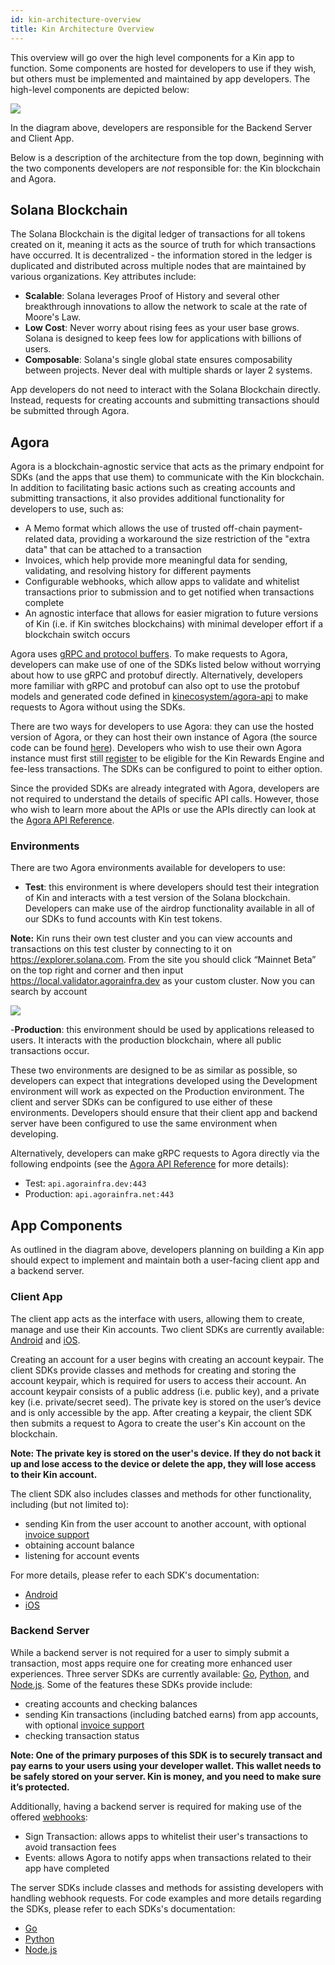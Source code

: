 ```yaml
---
id: kin-architecture-overview
title: Kin Architecture Overview
---
```


This overview will go over the high level components for a Kin app to function. Some components are hosted for developers to use if they wish, but others must be implemented and maintained by app developers. The high-level components are depicted below:

![](../img/kin-architecture-overview.png)

In the diagram above, developers are responsible for the Backend Server and Client App.

Below is a description of the architecture from the top down, beginning with the two components developers are _not_ responsible for: the Kin blockchain and Agora.

## Solana Blockchain

The Solana Blockchain is the digital ledger of transactions for all tokens created on it, meaning it acts as the source of truth for which transactions have occurred. It is decentralized - the information stored in the ledger is duplicated and distributed across multiple nodes that are maintained by various organizations. Key attributes include:

- **Scalable**: Solana leverages Proof of History and several other breakthrough innovations to allow the network to scale at the rate of Moore's Law.
- **Low Cost**: Never worry about rising fees as your user base grows. Solana is designed to keep fees low for applications with billions of users.
- **Composable**: Solana's single global state ensures composability between projects. Never deal with multiple shards or layer 2 systems.

App developers do not need to interact with the Solana Blockchain directly. Instead, requests for creating accounts and submitting transactions should be submitted through Agora.

## Agora

Agora is a blockchain-agnostic service that acts as the primary endpoint for SDKs (and the apps that use them) to communicate with the Kin blockchain. In addition to facilitating basic actions such as creating accounts and submitting transactions, it also provides additional functionality for developers to use, such as:

- A Memo format which allows the use of trusted off-chain payment-related data, providing a workaround the size restriction of the "extra data" that can be attached to a transaction
- Invoices, which help provide more meaningful data for sending, validating, and resolving history for different payments
- Configurable webhooks, which allow apps to validate and whitelist transactions prior to submission and to get notified when transactions complete
- An agnostic interface that allows for easier migration to future versions of Kin (i.e. if Kin switches blockchains) with minimal developer effort if a blockchain switch occurs

Agora uses [gRPC and protocol buffers](https://grpc.io/docs/what-is-grpc/introduction/). To make requests to Agora, developers can make use of one of the SDKs listed below without worrying about how to use gRPC and protobuf directly. Alternatively, developers more familiar with gRPC and protobuf can also opt to use the protobuf models and generated code defined in [kinecosystem/agora-api](http://github.com/kinecosystem/agora-api) to make requests to Agora without using the SDKs.

There are two ways for developers to use Agora: they can use the hosted version of Agora, or they can host their own instance of Agora (the source code can be found [here](http://github.com/kinecosystem/agora)). Developers who wish to use their own Agora instance must first still [register](/app-registration) to be eligible for the Kin Rewards Engine and fee-less transactions. The SDKs can be configured to point to either option.

Since the provided SDKs are already integrated with Agora, developers are not required to understand the details of specific API calls. However, those who wish to learn more about the APIs or use the APIs directly can look at the [Agora API Reference](agora/api).

### Environments

There are two Agora environments available for developers to use:

- **Test**: this environment is where developers should test their integration of Kin and interacts with a test version of the Solana blockchain. Developers can make use of the airdrop functionality available in all of our SDKs to fund accounts with Kin test tokens.

**Note:** Kin runs their own test cluster and you can view accounts and transactions on this test cluster by connecting to it on https://explorer.solana.com. From the site you should click “Mainnet Beta” on the top right and corner and then input https://local.validator.agorainfra.dev as your custom cluster. Now you can search by account 

![](../img/kin-test-cluster.png)

-**Production**: this environment should be used by applications released to users. It interacts with the production blockchain, where all public transactions occur.

These two environments are designed to be as similar as possible, so developers can expect that integrations developed using the Development environment will work as expected on the Production environment. The client and server SDKs can be configured to use either of these environments. Developers should ensure that their client app and backend server have been configured to use the same environment when developing.

Alternatively, developers can make gRPC requests to Agora directly via the following endpoints (see the [Agora API Reference](agora/api) for more details):

- Test: `api.agorainfra.dev:443`
- Production: `api.agorainfra.net:443`

## App Components

As outlined in the diagram above, developers planning on building a Kin app should expect to implement and maintain both a user-facing client app and a backend server.

### Client App

The client app acts as the interface with users, allowing them to create, manage and use their Kin accounts. Two client SDKs are currently available: [Android](https://github.com/kinecosystem/kin-android) and [iOS](https://github.com/kinecosystem/kin-ios).

Creating an account for a user begins with creating an account keypair. The client SDKs provide classes and methods for creating and storing the account keypair, which is required for users to access their account. An account keypair consists of a public address (i.e. public key), and a private key (i.e. private/secret seed). The private key is stored on the user’s device and is only accessible by the app. After creating a keypair, the client SDK then submits a request to Agora to create the user's Kin account on the blockchain.

**Note: The private key is stored on the user's device. If they do not back it up and lose access to the device or delete the app, they will lose access to their Kin account.**

The client SDK also includes classes and methods for other functionality, including (but not limited to):

- sending Kin from the user account to another account, with optional [invoice support](/how-it-works#invoices)
- obtaining account balance
- listening for account events

For more details, please refer to each SDK's documentation:

- [Android](https://github.com/kinecosystem/kin-android)
- [iOS](https://github.com/kinecosystem/kin-ios)

### Backend Server

While a backend server is not required for a user to simply submit a transaction, most apps require one for creating more enhanced user experiences. Three server SDKs are currently available: [Go](https://github.com/kinecosystem/agora), [Python](https://github.com/kinecosystem/kin-python), and [Node.js](https://github.com/kinecosystem/kin-node). Some of the features these SDKs provide include:

- creating accounts and checking balances
- sending Kin transactions (including batched earns) from app accounts, with optional [invoice support](/how-it-works#invoices)
- checking transaction status

**Note: One of the primary purposes of this SDK is to securely transact and pay earns to your users using your developer wallet. This wallet needs to be safely stored on your server. Kin is money, and you need to make sure it’s protected.**

Additionally, having a backend server is required for making use of the offered [webhooks](/how-it-works#webhooks):

- Sign Transaction: allows apps to whitelist their user's transactions to avoid transaction fees
- Events: allows Agora to notify apps when transactions related to their app have completed

The server SDKs include classes and methods for assisting developers with handling webhook requests. For code examples and more details regarding the SDKs, please refer to each SDKs's documentation:

- [Go](https://github.com/kinecosystem/kin-go)
- [Python](https://github.com/kinecosystem/kin-python)
- [Node.js](https://github.com/kinecosystem/kin-node)
